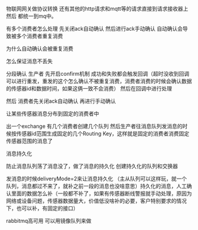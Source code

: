 物联网网关做协议转换    还有其他的http请求和mqtt等的请求直接到请求接收器上  然后  都统一到mq中。

有多个消费者怎么处理  先关闭ack自动确认 然后进行ack手动确认  自动确认会导致被多个消费者重复消费

为什么自动确认会被重复消费

怎么保证消息不丢失

分段确认  生产者 先开启confirm机制  成功和失败都会触发回调（超时没收到回调可以进行重发，重发的这个怎么确认不被重复消费，消费者消费的时候会确认数据的传感器id和数据时间，如果这俩一致不会消费）  然后在回调中进行处理

然后  消费者先关闭ack自动确认  再进行手动确认

让某些传感器消息分布到固定的消费者中

出一个exchange  有几个消费者创建几个队列   然后生产者往消息队列发消息的时候按传感器id范围生成固定的几个Routing Key，这样就是固定的消费者消费固定传感器范围的消息了

消息持久化

防止消息队列荡了消息没了，做了消息的持久化   创建持久化的队列和交换器

发消息的时候deliveryMode=2来让消息持久化  （主从队列可以这样玩，就一个队列，消息都过不来了，就补之前一段的消息也没啥意思）持久化的消息，人工确认里面的数据怎么补（一般都不补了，如果有传感器断线警报就手动处理，原因为网络或设备问题，传感器数据量大，价值低没啥补的必要，客户特别要求的情况下，也可以补，有固定的接口）

rabbitmq高可用  可以用镜像队列来做  

